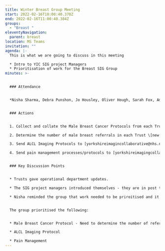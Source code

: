 ```yaml
---
title: Winter Breast Group Meeting
start: 2022-02-16T10:00:40.370Z
end: 2022-02-16T11:00:40.384Z
groups:
  - "Breast "
eleventyNavigation:
  parent: breast
location: MS Teams
invitation: ""
agenda: |-
  This is what we are going to discuss in this meeting

  * Intro to YIC SIG project Managers
  * Prioritisation of work for the Breast SIG Group
minutes: >-
  

  ### Attendance


  *Nisha Sharma, Debra Punshon, Jo Housley, Oliver Hough, Sarah Fox, Amanda Coates, Simon Dennis, Ayesha Rahman, Tracy Durkin*


  ### Actions


  1. Collect and collate the Male Breast Cancer Protocols from each Trust, to then produce a regional standardised version \[new for SIG PMs]

  2. Determine the number of male breast referrals in each Trust \[new for SIG PMs]

  3. Send ALCL Imaging Protocols to [yorkshireimagincollaborative@nhs.net](mailto:yorkshireimagincollaborative@nhs.net) \[new for members]

  4. Send pain management processes/protocols to [yorkshireimagingcollaborative@nhs.net](mailto:yorkshireimagingcollaborative@nhs.net) \[new for members]


  ### Key Discussion Points


  * Trusts gave operational department updates.

  * The SIG project managers introduced themselves - they are in post to support SIGs to standardise and produce collaborative documents. They are all radiographers by background, so have a wide range of knowledge and expertise.

  * Nisha reminded the group that work needed to be priroitised and it was up to the group to determine what to focus on.


  The group prioritised the following:


  * Male Breast Cancer Protocol - Need to determine the number of referrals in the region related to the 2 week wait, and then see what % of them are men. Trusts to then submit protocols to YIC. PMs can then look at differences and determine how to change. The group felt that it would be beneficial to include the breast surgeons every two Breast SIG meetings. The group also thought it would be a good idea to evidence a snapshot week to show how many men are referred for investigation.

  * ALCL Imaging Protocol

  * Pain Management
---
```

